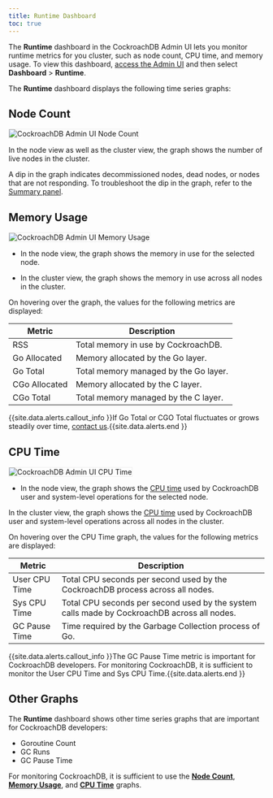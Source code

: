 ```yaml
---
title: Runtime Dashboard
toc: true
---
```


The **Runtime** dashboard in the CockroachDB Admin UI lets you monitor runtime metrics for you cluster, such as node count, CPU time, and memory usage. To view this dashboard, [access the Admin UI](admin-ui-access-and-navigate.html#access-the-admin-ui) and then select **Dashboard** > **Runtime**.


The **Runtime** dashboard displays the following time series graphs:

## Node Count

<img src="{{ 'images/v1.1/admin_ui_node_count.png' | relative_url }}" alt="CockroachDB Admin UI Node Count" style="border:1px solid #eee;max-width:100%" />

In the node view as well as the cluster view, the graph shows the number of live nodes in the cluster.

A dip in the graph indicates decommissioned nodes, dead nodes, or nodes that are not responding. To troubleshoot the dip in the graph, refer to the [Summary panel](admin-ui-access-and-navigate.html#summary-panel).

## Memory Usage

<img src="{{ 'images/v1.1/admin_ui_memory_usage.png' | relative_url }}" alt="CockroachDB Admin UI Memory Usage" style="border:1px solid #eee;max-width:100%" />

- In the node view, the graph shows the memory in use for the selected node.

- In the cluster view, the graph shows the memory in use across all nodes in the cluster.

On hovering over the graph, the values for the following metrics are displayed:

Metric | Description
--------|----
RSS | Total memory in use by CockroachDB.
Go Allocated | Memory allocated by the Go layer.
Go Total | Total memory managed by the Go layer.
CGo Allocated | Memory allocated by the C layer.
CGo Total | Total memory managed by the C layer.

{{site.data.alerts.callout_info }}If Go Total or CGO Total fluctuates or grows steadily over time, <a href="https://forum.cockroachlabs.com/">contact us</a>.{{site.data.alerts.end }}

## CPU Time

<img src="{{ 'images/v1.1/admin_ui_cpu_time.png' | relative_url }}" alt="CockroachDB Admin UI CPU Time" style="border:1px solid #eee;max-width:100%" />

- In the node view, the graph shows the [CPU time](https://en.wikipedia.org/wiki/CPU_time) used by CockroachDB user and system-level operations for the selected node.

In the cluster view, the graph shows the [CPU time](https://en.wikipedia.org/wiki/CPU_time) used by CockroachDB user and system-level operations across all nodes in the cluster.

On hovering over the CPU Time graph, the values for the following metrics are displayed:

Metric | Description
--------|----
User CPU Time | Total CPU seconds per second used by the CockroachDB process across all nodes.
Sys CPU Time | Total CPU seconds per second used by the system calls made by CockroachDB across all nodes.
GC Pause Time | Time required by the Garbage Collection process of Go.

{{site.data.alerts.callout_info }}The GC Pause Time metric is important for CockroachDB developers. For monitoring CockroachDB, it is sufficient to monitor the User CPU Time and Sys CPU Time.{{site.data.alerts.end }}

## Other Graphs

The **Runtime** dashboard shows other time series graphs that are important for CockroachDB developers:

- Goroutine Count
- GC Runs
- GC Pause Time

For monitoring CockroachDB, it is sufficient to use the [**Node Count**](#node-count), [**Memory Usage**](#memory-usage), and [**CPU Time**](#cpu-time) graphs.
